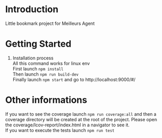# Introduction 
Little bookmark project for Meilleurs Agent 

# Getting Started
1.	Installation process <br>
    All this command works for linux env <br>
    First launch `npm install` <br>
    Then launch `npm run build-dev` <br>
    Finally launch `npm start` and go to http://localhost:9000/#/ <br>
    
# Other informations
If you want to see the coverage launch `npm run coverage:all` and then a coverage directory will be created at the root of the project.
Please open the coverage/Icov-report/index.html in a navigator to see it. <br>
If you want to execute the tests launch `npm run test`
